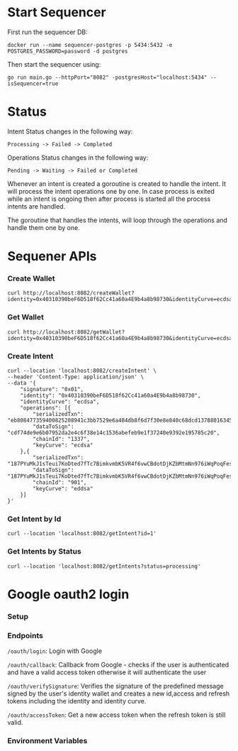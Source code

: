 # Start Sequencer

First run the sequencer DB:

```
docker run --name sequencer-postgres -p 5434:5432 -e POSTGRES_PASSWORD=password -d postgres
```

Then start the sequencer using:

```
go run main.go --httpPort="8082" -postgresHost="localhost:5434" --isSequencer=true
```

# Status

Intent Status changes in the following way:

```
Processing -> Failed -> Completed
```

Operations Status changes in the following way:

```
Pending -> Waiting -> Failed or Completed
```

Whenever an intent is created a goroutine is created to handle the intent. It will process the intent operations one by one. In case process is exited while an intent is ongoing then after process is started all the process intents are handled. 

The goroutine that handles the intents, will loop through the operations and handle them one by one.

# Sequener APIs

### Create Wallet

```
curl http://localhost:8082/createWallet?identity=0x40310390beF6D518f62Cc41a60a4E9b4a8b98730&identityCurve=ecdsa
```

### Get Wallet

```
curl http://localhost:8082/getWallet?identity=0x40310390beF6D518f62Cc41a60a4E9b4a8b98730&identityCurve=ecdsa
```

### Create Intent

```
curl --location 'localhost:8082/createIntent' \
--header 'Content-Type: application/json' \
--data '{
    "signature": "0x01",
    "identity": "0x40310390beF6D518f62Cc41a60a4E9b4a8b98730",
    "identityCurve": "ecdsa",
    "operations": [{
        "serializedTxn": "eb808477359400825208941c3bb7529e6a484db8f6d7f30e8e840c68dcd13788016345785d8a000080808080",
        "dataToSign": "cdf74de9e6b07952da2e4c6f38e14c1536abefeb9e1f37240e9392e195785c20",
        "chainId": "1337",
        "keyCurve": "ecdsa"
    },{
        "serializedTxn": "187PYuMkJ1sTeui7KoDted7fTc7BimkvmbK5VR4f6vwCBdotDjKZbMtmNn976iWqPoqFesmMEKDdj3SqmgWvQQhD4wsuov477Wd6r2yjinZ3BiBKupWYTvi2U9iqq6eRTUnKKdJV7rkywHeHimYR1jtAqzjsrjM9gt6aWppRjjULx94PCYqZbkEcbp3xeyHT7aBmPMAU2xRg3",
        "dataToSign": "187PYuMkJ1sTeui7KoDted7fTc7BimkvmbK5VR4f6vwCBdotDjKZbMtmNn976iWqPoqFesmMEKDdj3SqmgWvQQhD4wsuov477Wd6r2yjinZ3BiBKupWYTvi2U9iqq6eRTUnKKdJV7rkywHeHimYR1jtAqzjsrjM9gt6aWppRjjULx94PCYqZbkEcbp3xeyHT7aBmPMAU2xRg3",
        "chainId": "901",
        "keyCurve": "eddsa"
    }]
}'
```

### Get Intent by Id

```
curl --location 'localhost:8082/getIntent?id=1'
```

### Get Intents by Status

```
curl --location 'localhost:8082/getIntents?status=processing'
```

# Google oauth2 login


### Setup


### Endpoints

`/oauth/login`: Login with Google

`/oauth/callback`: Callback from Google - checks if the user is authenticated and have a valid access token otherwise it will authenticate the user

`/oauth/verifySignature`: Verifies the signature of the predefined message signed by the user's identity wallet and creates a new id,access and refresh tokens including the identity and identity curve.

`/oauth/accessToken`: Get a new access token when the refresh token is still valid.


### Environment Variables
